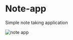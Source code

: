 # Note-app
Simple note taking application

![note app](https://github.com/himasha-jayamanna/Note-app/assets/128303510/e276ed96-a24a-4a15-90d3-6fa86a01e2e6)
